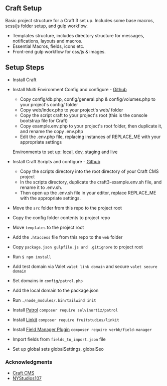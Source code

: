 ## Craft Setup
Basic project structure for a Craft 3 set up. Includes some base macros, scss/js folder setup, and gulp workflow.

* Templates structure, includes directory structure for messages, notifications, layouts and macros.
* Essential Macros, fields, icons etc.
* Front-end gulp workflow for css/js & images.

## Setup Steps
* Install Craft
* Install Multi Environment Config and configure - [Github](https://github.com/nystudio107/craft3-multi-environment)

  * Copy config/db.php, config/general.php & config/volumes.php to your project's config/ folder
  * Copy web/index.php to your project's web/ folder
  * Copy the script craft to your project's root (this is the console bootstrap file for Craft)
  * Copy example.env.php to your project's root folder, then duplicate it, and rename the copy .env.php
  * Edit the .env.php file, replacing instances of REPLACE_ME with your appropriate settings
  
  Environments to set up: local, dev, staging and live

* Install Craft Scripts and configure - [Github](https://github.com/nystudio107/craft-scripts)

  * Copy the scripts directory into the root directory of your Craft CMS project
  * In the scripts directory, duplicate the craft3-example.env.sh file, and rename it to .env.sh. 
  * Then open up the .env.sh file in your editor, replace REPLACE_ME with the appropriate settings.
  
* Move the `src` folder from this repo to the project root
* Copy the config folder contents to project repo
* Move `templates` to the project root 
* Add the `.htaccess` file from this repo to the `web` folder
* Copy `package.json gulpfile.js and .gitignore` to project root
* Run `$ npm install`
* Add test domain via Valet `valet link domain` and secure `valet secure domain`
* Set domains in `config/patrol.php`
* Add the local domain to the package.json
* Run `./node_modules/.bin/tailwind init`
* Install [Patrol](https://github.com/selvinortiz/craft-plugin-patrol) `composer require selvinortiz/patrol`
* Install [Linkit](https://github.com/fruitstudios/craft-linkit) `composer require fruitstudios/linkit`
* Install [Field Manager Plugin](https://github.com/verbb/field-manager) `composer require verbb/field-manager`
* Import fields from `fields_to_import.json` file
* Set up global sets globalSettings, globalSeo


### Acknowledgments

* [Craft CMS](https://craftcms.com)
* [NYStudios107](https://github.com/nystudio107)
